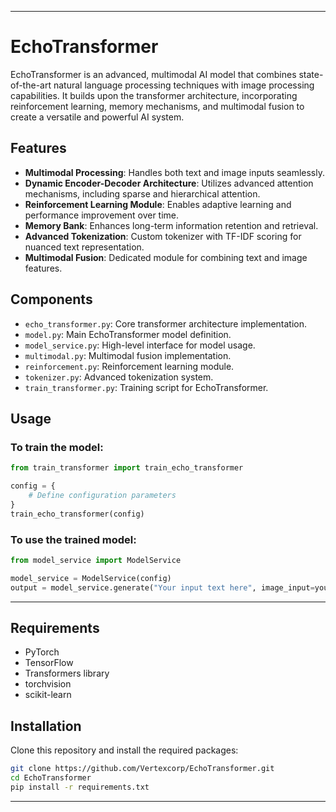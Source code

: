 

---

# EchoTransformer

EchoTransformer is an advanced, multimodal AI model that combines state-of-the-art natural language processing techniques with image processing capabilities. It builds upon the transformer architecture, incorporating reinforcement learning, memory mechanisms, and multimodal fusion to create a versatile and powerful AI system.

## Features

- **Multimodal Processing**: Handles both text and image inputs seamlessly.
- **Dynamic Encoder-Decoder Architecture**: Utilizes advanced attention mechanisms, including sparse and hierarchical attention.
- **Reinforcement Learning Module**: Enables adaptive learning and performance improvement over time.
- **Memory Bank**: Enhances long-term information retention and retrieval.
- **Advanced Tokenization**: Custom tokenizer with TF-IDF scoring for nuanced text representation.
- **Multimodal Fusion**: Dedicated module for combining text and image features.

## Components

- `echo_transformer.py`: Core transformer architecture implementation.
- `model.py`: Main EchoTransformer model definition.
- `model_service.py`: High-level interface for model usage.
- `multimodal.py`: Multimodal fusion implementation.
- `reinforcement.py`: Reinforcement learning module.
- `tokenizer.py`: Advanced tokenization system.
- `train_transformer.py`: Training script for EchoTransformer.

## Usage

### To train the model:

```python
from train_transformer import train_echo_transformer

config = {
    # Define configuration parameters
}
train_echo_transformer(config)
```

### To use the trained model:

```python
from model_service import ModelService

model_service = ModelService(config)
output = model_service.generate("Your input text here", image_input=your_image_tensor)
```
---

## Requirements

- PyTorch
- TensorFlow
- Transformers library
- torchvision
- scikit-learn

## Installation

Clone this repository and install the required packages:

```sh
git clone https://github.com/Vertexcorp/EchoTransformer.git
cd EchoTransformer
pip install -r requirements.txt
```

---

